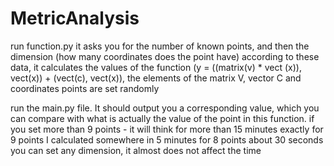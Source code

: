 # MetricAnalysis
run function.py
it asks you for the number of known points, and then the dimension (how many coordinates does the point have)
according to these data, it calculates the values of the function (y = ((matrix(v) * vect (x)), vect(x)) + (vect(c), vect(x)), the elements of the matrix V, vector C and coordinates points are set randomly

run the main.py file. It should output you a corresponding value, which you can compare with what is actually the value of the point in this function.
if you set more than 9 points - it will think for more than 15 minutes exactly
for 9 points I calculated somewhere in 5 minutes
for 8 points about 30 seconds
you can set any dimension, it almost does not affect the time
